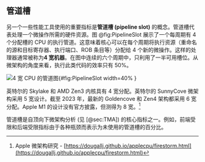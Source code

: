 
## 管道槽

另一个一些性能工具使用的重要指标是**管道槽 (pipeline slot)** 的概念。管道槽代表处理一个微操作所需的硬件资源。图 @fig:PipelineSlot 展示了一个每周期有 4 个分配槽的 CPU 的执行管道。这意味着核心可以在每个周期将执行资源（重命名的源和目标寄存器、执行端口、ROB 条目等）分配给 4 个新的微操作。这样的处理器通常被称为**4 宽机器**。在图中连续的六个周期中，只利用了一半可用槽位。从微架构的角度来看，执行此类代码的效率只有 50%。

![4 宽 CPU 的管道图](https://raw.githubusercontent.com/dendibakh/perf-book/main/img/terms-and-metrics/PipelineSlot.jpg){#fig:PipelineSlot width=40% }

英特尔的 Skylake 和 AMD Zen3 内核具有 4 宽分配。英特尔的 SunnyCove 微架构采用 5 宽设计。截至 2023 年，最新的 Goldencove 和 Zen4 架构都采用 6 宽分配。Apple M1 的设计没有官方披露，但测得为 8 宽。[^1]

管道槽是自顶向下微架构分析 (见 [@sec:TMA]) 的核心指标之一。例如，前端受限和后端受限指标由于各种瓶颈而表示为未使用的管道槽的百分比。

[^1]: Apple 微架构研究 - [https://dougallj.github.io/applecpu/firestorm.html](https://dougallj.github.io/applecpu/firestorm.html)
